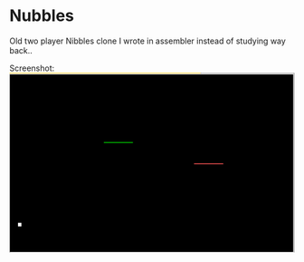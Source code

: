 Nubbles
=======
Old two player Nibbles clone I wrote in assembler instead of studying way back..

Screenshot:
![Alt text](/nubbles.gif "Screenshot")
